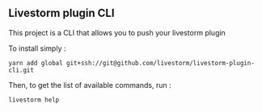 Livestorm plugin CLI
---

This project is a CLI that allows you to push your livestorm plugin

To install simply : 
```
yarn add global git+ssh://git@github.com/livestorm/livestorm-plugin-cli.git
```


Then, to get the list of available commands, run :
```
livestorm help
```


